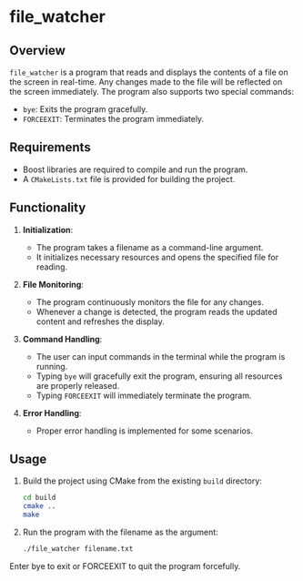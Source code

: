 # file_watcher

## Overview
`file_watcher` is a program that reads and displays the contents of a file on the screen in real-time. Any changes made to the file will be reflected on the screen immediately. The program also supports two special commands:
- `bye`: Exits the program gracefully.
- `FORCEEXIT`: Terminates the program immediately.

## Requirements
- Boost libraries are required to compile and run the program.
- A `CMakeLists.txt` file is provided for building the project.

## Functionality
1. **Initialization**:
   - The program takes a filename as a command-line argument.
   - It initializes necessary resources and opens the specified file for reading.

2. **File Monitoring**:
   - The program continuously monitors the file for any changes.
   - Whenever a change is detected, the program reads the updated content and refreshes the display.

3. **Command Handling**:
   - The user can input commands in the terminal while the program is running.
   - Typing `bye` will gracefully exit the program, ensuring all resources are properly released.
   - Typing `FORCEEXIT` will immediately terminate the program.

4. **Error Handling**:
   - Proper error handling is implemented for some scenarios.

## Usage
1. Build the project using CMake from the existing `build` directory:
   ```sh
   cd build
   cmake ..
   make

2. Run the program with the filename as the argument:

   ```sh
   ./file_watcher filename.txt

Enter bye to exit or FORCEEXIT to quit the program forcefully.